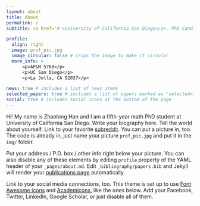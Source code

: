 ```yaml
---
layout: about
title: About
permalink: /
subtitle: <a href='#'>University of California San Diego</a>. PhD Candidate in Mathematics.

profile:
  align: right
  image: prof_pic.jpg
  image_circular: false # crops the image to make it circular
  more_info: >
      <p>AP&M 5768</p>
      <p>UC San Diego</p>
      <p>La Jolla, CA 92037</p>

news: true # includes a list of news items
selected_papers: true # includes a list of papers marked as "selected={true}"
social: true # includes social icons at the bottom of the page
---
```


Hi! My name is Zhaolong Han and I am a fifth-year math PhD student at University of California San Diego. Write your biography here. Tell the world about yourself. Link to your favorite [subreddit](http://reddit.com). You can put a picture in, too. The code is already in, just name your picture `prof_pic.jpg` and put it in the `img/` folder.

Put your address / P.O. box / other info right below your picture. You can also disable any of these elements by editing `profile` property of the YAML header of your `_pages/about.md`. Edit `_bibliography/papers.bib` and Jekyll will render your [publications page](/al-folio/publications/) automatically.

Link to your social media connections, too. This theme is set up to use [Font Awesome icons](https://fontawesome.com/) and [Academicons](https://jpswalsh.github.io/academicons/), like the ones below. Add your Facebook, Twitter, LinkedIn, Google Scholar, or just disable all of them.
